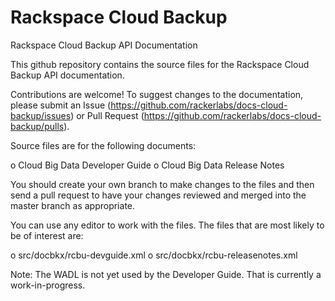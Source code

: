 Rackspace Cloud Backup
====
Rackspace Cloud Backup API Documentation

This github repository contains the source files for the Rackspace Cloud Backup API documentation.

Contributions are welcome! To suggest changes to the documentation, please submit an Issue (https://github.com/rackerlabs/docs-cloud-backup/issues) or Pull Request (https://github.com/rackerlabs/docs-cloud-backup/pulls).

Source files are for the following documents:

o Cloud Big Data Developer Guide
o Cloud Big Data Release Notes 

You should create your own branch to make changes to the files and then send a pull request to have your changes reviewed and merged into the master branch as appropriate.

You can use any editor to work with the files. The files that are most likely to be of interest are:

o src/docbkx/rcbu-devguide.xml
o src/docbkx/rcbu-releasenotes.xml

Note: The WADL is not yet used by the Developer Guide. That is currently a work-in-progress.